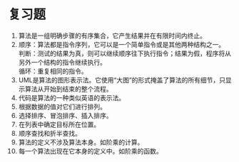# 复习题

1. 算法是一组明确步骤的有序集合，它产生结果并在有限时间内终止。   
2. 顺序：算法都是指令序列，它可以是一个简单指令或是其他两种结构之一。   
   判断：测试的结果为真，则可以继续顺序往下执行指令；结果为假，程序将从另外一个结构的指令继续执行。   
   循环：重复相同的指令。    
3. UML是算法的图形表示法。它使用“大图”的形式掩盖了算法的所有细节，只显示算法从开始到结束的整个流程。   
4. 代码是算法的一种类似英语的表示法。   
5. 根据数据的值对它们进行排列。   
6. 选择排序、冒泡排序、插入排序。   
7. 在列表中确定目标所在位置。    
8. 顺序查找和折半查找。    
9. 算法的定义不涉及算法本身。如阶乘的计算。    
10. 每一个算法出现在它本身的定义中。如阶乘的函数。    